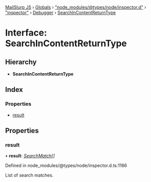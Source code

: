 [MailSlurp JS](../README.md) › [Globals](../globals.md) › ["node_modules/@types/node/inspector.d"](../modules/_node_modules__types_node_inspector_d_.md) › ["inspector"](../modules/_node_modules__types_node_inspector_d_._inspector_.md) › [Debugger](../modules/_node_modules__types_node_inspector_d_._inspector_.debugger.md) › [SearchInContentReturnType](_node_modules__types_node_inspector_d_._inspector_.debugger.searchincontentreturntype.md)

# Interface: SearchInContentReturnType

## Hierarchy

* **SearchInContentReturnType**

## Index

### Properties

* [result](_node_modules__types_node_inspector_d_._inspector_.debugger.searchincontentreturntype.md#result)

## Properties

###  result

• **result**: *[SearchMatch](_node_modules__types_node_inspector_d_._inspector_.debugger.searchmatch.md)[]*

Defined in node_modules/@types/node/inspector.d.ts:1166

List of search matches.
